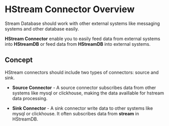 # HStream Connector Overview

Stream Database should work with other external systems like messaging systems and other database easily.

**HStream Connector** enable you to easily feed data from external systems into **HStreamDB** or feed data from **HStreamDB** into external systems.

## Concept

HStream connectors should include two types of connectors: source and sink.

- **Source Connector** - A source connector subscribes data from other systems like mysql or clickhouse, making the data availlable for hstream data processing.

- **Sink Connector** - A sink connector write data to other systems like mysql or clickhouse. It often subscribes data from **stream** in HStreamDB.
